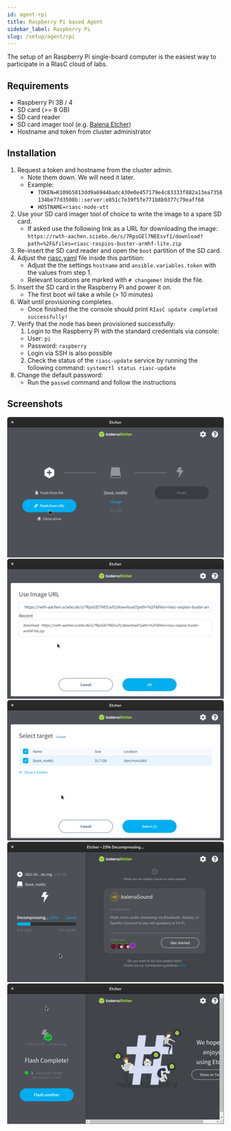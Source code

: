 ```yaml
---
id: agent-rpi
title: Raspberry Pi based Agent
sidebar_label: Raspberry Pi
slug: /setup/agent/rpi
---
```


The setup of an Raspberry Pi single-board computer is the easiest way to participate in a RIasC cloud of labs.

## Requirements

- Raspberry Pi 3B / 4
- SD card (>= 8 GB)
- SD card reader
- SD card imager tool (e.g. [Balena Etcher](https://www.balena.io/etcher/))
- Hostname and token from cluster administrator

## Installation

1. Request a token and hostname from the cluster admin.
   - Note them down. We will need it later.
   - Example:
     - `TOKEN=K109b5813dd9a6944badc430e0e457179e4c83333f882a13ea7356134be77d3508b::server:e851c7e39f5fe771b8b9377c79eaff68`
     - `HOSTNAME=riasc-node-vtt`
2. Use your SD card imager tool of choice  to write the image to a spare SD card.
   - If asked use the following link as a URL for downloading the image: `https://rwth-aachen.sciebo.de/s/7RpsGEl7NEEsvf1/download?path=%2F&files=riasc-raspios-buster-armhf-lite.zip`
3. Re-insert the SD card reader and open the `boot` partition of the SD card.
4. Adjust the [riasc.yaml](config.md) file inside this partition:
   - Adjust the the settings `hostname` and `ansible.variables.token` with the values from step 1.
   - Relevant locations are marked with `# changeme!` inside the file.
5. Insert the SD card in the Raspberry Pi and power it on.
   - The first boot wil take a while (> 10 minutes)
6. Wait until provisioning completes.
   - Once finished the the console should print `RIasC update completed successfully!`
7. Verify that the node has been provisioned successfully:
   1. Login to the Raspberry Pi with the standard credentials via console:
     - User: `pi`
     - Password: `raspberry`
     - Login via SSH is also possible
   2. Check the status of the `riasc-update` service by running the following command: `systemctl status riasc-update`
8. Change the default password:
   - Run the `passwd` command and follow the instructions


## Screenshots

![](balena_select_url.png)
![](balena_url.png)
![](balena_select_target.png)
![](balena_flashing.png)
![](balena_finished.png)
